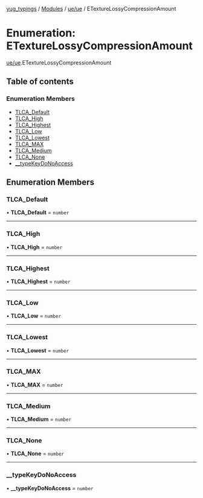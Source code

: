 [yug_typings](../README.md) / [Modules](../modules.md) / [ue/ue](../modules/ue_ue.md) / ETextureLossyCompressionAmount

# Enumeration: ETextureLossyCompressionAmount

[ue/ue](../modules/ue_ue.md).ETextureLossyCompressionAmount

## Table of contents

### Enumeration Members

- [TLCA\_Default](ue_ue.ETextureLossyCompressionAmount.md#tlca_default)
- [TLCA\_High](ue_ue.ETextureLossyCompressionAmount.md#tlca_high)
- [TLCA\_Highest](ue_ue.ETextureLossyCompressionAmount.md#tlca_highest)
- [TLCA\_Low](ue_ue.ETextureLossyCompressionAmount.md#tlca_low)
- [TLCA\_Lowest](ue_ue.ETextureLossyCompressionAmount.md#tlca_lowest)
- [TLCA\_MAX](ue_ue.ETextureLossyCompressionAmount.md#tlca_max)
- [TLCA\_Medium](ue_ue.ETextureLossyCompressionAmount.md#tlca_medium)
- [TLCA\_None](ue_ue.ETextureLossyCompressionAmount.md#tlca_none)
- [\_\_typeKeyDoNoAccess](ue_ue.ETextureLossyCompressionAmount.md#__typekeydonoaccess)

## Enumeration Members

### TLCA\_Default

• **TLCA\_Default** = `number`

___

### TLCA\_High

• **TLCA\_High** = `number`

___

### TLCA\_Highest

• **TLCA\_Highest** = `number`

___

### TLCA\_Low

• **TLCA\_Low** = `number`

___

### TLCA\_Lowest

• **TLCA\_Lowest** = `number`

___

### TLCA\_MAX

• **TLCA\_MAX** = `number`

___

### TLCA\_Medium

• **TLCA\_Medium** = `number`

___

### TLCA\_None

• **TLCA\_None** = `number`

___

### \_\_typeKeyDoNoAccess

• **\_\_typeKeyDoNoAccess** = `number`
